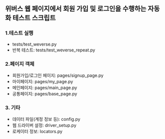 ## 위버스 웹 페이지에서 회원 가입 및 로그인을 수행하는 자동화 테스트 스크립트 

### 1.테스트 실행 
- tests/test_weverse.py
- 반복 테스트: tests/test_weverse_repeat.py

### 2.페이지 객체 
- 회원가입/로그인 페이지: pages/signup_page.py
- 마이페이지: pages/my_page.py
- 메인페이지: pages/main_page.py
- 공통페이지: pages/base_page.py

### 3. 기타
- 데이터 파일(계정 정보 등): config.py
- 웹 드라이버 설정: driver_setup.py
- 로케이터 정보: locators.py
